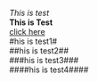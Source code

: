 _This is test_
<br>
**This is Test**
<br>
[click here](www.google.com)
<br>
#his is test1#
<br>
##his is test2##
<br>
###his is test3###
<br>
####his is test4####
